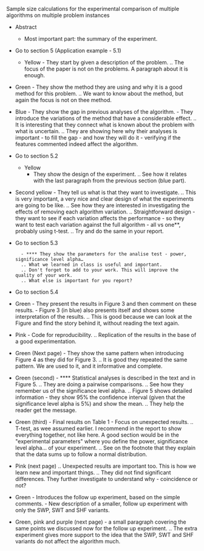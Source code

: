 Sample size calculations for the experimental comparison of multiple algorithms on multiple problem instances 

- Abstract
  - Most important part: the summary of the experiment.

- Go to section 5 (Application example - 5.1)
  - Yellow
		- They start by given a description of the problem.
		.. The focus of the paper is not on the problems. A paragraph about it is enough.

 - Green
		- They show the method they are using and why it is a good method for this problem.
		.. We want to know about the method, but again the focus is not on thee method.

 - Blue
		- They show the gap in previous analyses of the algorithm.
		- They introduce the variations of the method that have a considerable effect. 
		.. It is interesting that they connect what is known about the problem with what is uncertain.
		.. They are showing here why their analyses is important - to fill the gap - and how they will do it - verifying if the features commented indeed affect the algorithm.

- Go to section 5.2
 	- Yellow
		- They show the design of the experiment.
		.. See how it relates with the last paragraph from the previous section (blue part).

 - Second yellow
		- They tell us what is that they want to investigate.
		.. This is very important, a very nice and clear design of what the experiments are going to be like.
		.. See how they are interested in investigating the effects of removing each algorithm variation.
		.. Straightforward design - they want to see if each variation affects the performance - so they want to test each variation against the full algorithm - all vs one**, probably using t-test.
		.. Try and do the same in your report.
 		

- Go to section 5.3
	
		- **** They show the parameters for the analise test - power, significance level alpha…
		.. What we learned in class is useful and important. 
		.. Don't forget to add to your work. This will improve the quality of your work.
		.. What else is important for you report?

- Go to section 5.4

 - Green 
		- They present the results in Figure 3 and then comment on these results.
		- Figure 3 (in blue) also presents itself and shows some interpretation of the results.
		.. This is good because we can look at the Figure and find the story behind it, without reading the text again.

 - Pink 
		- Code for reproducibility.
		.. Replication of the results in the base of a good experimentation.

 - Green (Next page)
		- They show the same pattern when introducing Figure 4 as they did for Figure 3.
		.. It is good they repeated the same pattern. We are used to it, and it informative and complete.

 - Green (second)
		- **** Statistical analyses is described in the text and in Figure 5. 
		.. They are doing a pairwise comparisons.
		.. See how they remember us of the significance level alpha. 
		.. Figure 5 shows detailed information - they show 95% the confidence interval (given that the significance level alpha is 5%) and show the mean.
		.. They help the reader get the message.

 - Green (third) 
		- Final results on Table 1 
		- Focus on unexpected results.
		.. T-test, as wee assumed earlier. I recommend in the report to show everything together, not like here. A good section would be in the "experimental parameters" where you define the power, significance level alpha… of your experiment. 
		.. See on the footnote that they explain that the data sums up to follow a normal distribution.

 - Pink (next page)
		.. Unexpected results are important too. This is how we learn new and important things.
		.. They did not find significant differences. They further investigate to understand why - coincidence or not?
 
 - Green
		- Introduces the follow up experiment, based on the simple comments.
		- New description of a smaller, follow up experiment with only the SWP, SWT and SHF variants.

 - Green, pink and purple (next page)
		- a small paragraph covering the same points we discussed now for the follow up experiment.
		.. The extra experiment gives more support to the idea that the SWP, SWT and SHF variants do not affect the algorithm much.



		
	
